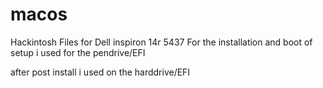 # macos
Hackintosh Files for Dell inspiron 14r 5437
For the installation and boot of setup i used for the pendrive/EFI

after post install i used on the harddrive/EFI
